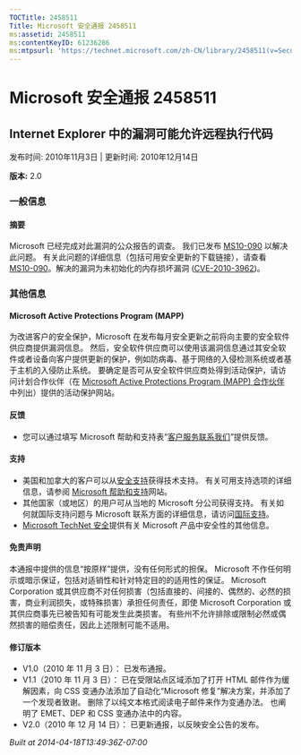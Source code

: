 ```yaml
---
TOCTitle: 2458511
Title: Microsoft 安全通报 2458511
ms:assetid: 2458511
ms:contentKeyID: 61236286
ms:mtpsurl: 'https://technet.microsoft.com/zh-CN/library/2458511(v=Security.10)'
---
```




Microsoft 安全通报 2458511
==========================

Internet Explorer 中的漏洞可能允许远程执行代码
----------------------------------------------

发布时间: 2010年11月3日 | 更新时间: 2010年12月14日

**版本:** 2.0

### 一般信息

#### 摘要

Microsoft 已经完成对此漏洞的公众报告的调查。 我们已发布 [MS10-090](http://go.microsoft.com/fwlink/?linkid=206495) 以解决此问题。 有关此问题的详细信息（包括可用安全更新的下载链接），请查看 [MS10-090](http://go.microsoft.com/fwlink/?linkid=206495)。解决的漏洞为未初始化的内存损坏漏洞 ([CVE-2010-3962](http://www.cve.mitre.org/cgi-bin/cvename.cgi?name=cve-2010-3962))。

### 其他信息

#### Microsoft Active Protections Program (MAPP)

为改进客户的安全保护，Microsoft 在发布每月安全更新之前将向主要的安全软件供应商提供漏洞信息。 然后，安全软件供应商可以使用该漏洞信息通过其安全软件或者设备向客户提供更新的保护，例如防病毒、基于网络的入侵检测系统或者基于主机的入侵防止系统。 要确定是否可从安全软件供应商处得到活动保护，请访问计划合作伙伴（在 [Microsoft Active Protections Program (MAPP) 合作伙伴](http://www.microsoft.com/security/msrc/mapp/partners.mspx)中列出）提供的活动保护网站。

#### 反馈

-   您可以通过填写 Microsoft 帮助和支持表“[客户服务联系我们](https://support.microsoft.com/common/survey.aspx?scid=sw;en;1257&amp;showpage=1&amp;ws=technet&amp;sd=tech)”提供反馈。

#### 支持

-   美国和加拿大的客户可以从[安全支持](http://go.microsoft.com/fwlink/?linkid=21131)获得技术支持。 有关可用支持选项的详细信息，请参阅 [Microsoft 帮助和支持](http://support.microsoft.com/)网站。
-   其他国家（或地区）的用户可从当地的 Microsoft 分公司获得支持。 有关如何就国际支持问题与 Microsoft 联系方面的详细信息，请访问[国际支持](http://go.microsoft.com/fwlink/?linkid=21155)。
-   [Microsoft TechNet 安全](http://go.microsoft.com/fwlink/?linkid=21132)提供有关 Microsoft 产品中安全性的其他信息。

#### 免责声明

本通报中提供的信息“按原样”提供，没有任何形式的担保。 Microsoft 不作任何明示或暗示保证，包括对适销性和针对特定目的的适用性的保证。 Microsoft Corporation 或其供应商不对任何损害（包括直接的、间接的、偶然的、必然的损害，商业利润损失，或特殊损害）承担任何责任，即使 Microsoft Corporation 或其供应商事先已被告知有可能发生此类损害。 有些州不允许排除或限制必然或偶然损害的赔偿责任，因此上述限制可能不适用。

#### 修订版本

-   V1.0（2010 年 11 月 3 日）： 已发布通报。
-   V1.1（2010 年 11 月 3 日）： 已在受限站点区域添加了打开 HTML 邮件作为缓解因素，向 CSS 变通办法添加了自动化“Microsoft 修复”解决方案，并添加了一个发现者致谢。 删除了以纯文本格式阅读电子邮件来作为变通办法。 也阐明了 EMET、DEP 和 CSS 变通办法中的内容。
-   V2.0（2010 年 12 月 14 日）： 已更新通报，以反映安全公告的发布。

*Built at 2014-04-18T13:49:36Z-07:00*
